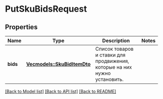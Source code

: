 # PutSkuBidsRequest

## Properties

Name | Type | Description | Notes
------------ | ------------- | ------------- | -------------
**bids** | [**Vec<models::SkuBidItemDto>**](SkuBidItemDTO.md) | Список товаров и ставки для продвижения, которые на них нужно установить. | 

[[Back to Model list]](../README.md#documentation-for-models) [[Back to API list]](../README.md#documentation-for-api-endpoints) [[Back to README]](../README.md)


